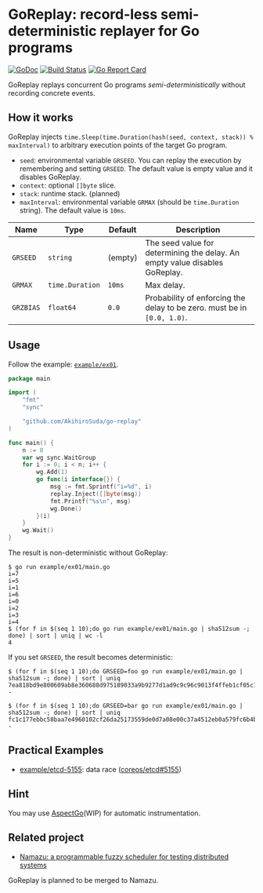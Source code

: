 # GoReplay: record-less semi-deterministic replayer for Go programs

[![GoDoc](https://godoc.org/github.com/AkihiroSuda/go-replay?status.svg)](https://godoc.org/github.com/AkihiroSuda/go-replay)
[![Build Status](https://travis-ci.org/AkihiroSuda/go-replay.svg?branch=master)](https://travis-ci.org/AkihiroSuda/go-replay)
[![Go Report Card](https://goreportcard.com/badge/github.com/AkihiroSuda/go-replay)](https://goreportcard.com/report/github.com/AkihiroSuda/go-replay)

GoReplay replays concurrent Go programs _semi-deterministically_ without recording concrete events.

## How it works
GoReplay injects `time.Sleep(time.Duration(hash(seed, context, stack)) % maxInterval)` to arbitrary execution points of the target Go program.

 * `seed`: environmental variable `GRSEED`. You can replay the execution by remembering and setting `GRSEED`. The default value is empty value and it disables GoReplay.
 * `context`: optional `[]byte` slice.
 * `stack`: runtime stack. (planned)
 * `maxInterval`: environmental variable `GRMAX` (should be `time.Duration` string). The default value is `10ms`.


Name|Type|Default|Description
---|---|---|---
`GRSEED`|`string`|(empty)|The seed value for determining the delay. An empty value disables GoReplay.
`GRMAX`|`time.Duration`|`10ms`|Max delay.
`GRZBIAS`|`float64`|`0.0`|Probability of enforcing the delay to be zero. must be in `[0.0, 1.0)`.

## Usage

Follow the example: [`example/ex01`](example/ex01).

```go
package main

import (
	"fmt"
	"sync"

	"github.com/AkihiroSuda/go-replay"
)

func main() {
	n := 8
	var wg sync.WaitGroup
	for i := 0; i < n; i++ {
		wg.Add(1)
		go func(i interface{}) {
			msg := fmt.Sprintf("i=%d", i)
			replay.Inject([]byte(msg))
			fmt.Printf("%s\n", msg)
			wg.Done()
		}(i)
	}
	wg.Wait()
}
```

The result is non-deterministic without GoReplay:
```
$ go run example/ex01/main.go
i=7
i=5
i=1
i=6
i=0
i=2
i=3
i=4
$ (for f in $(seq 1 10);do go run example/ex01/main.go | sha512sum -; done) | sort | uniq | wc -l
4
```

If you set `GRSEED`, the result becomes deterministic:
```
$ (for f in $(seq 1 10);do GRSEED=foo go run example/ex01/main.go | sha512sum -; done) | sort | uniq
7ea818bd9e800609ab8e360688d975189033a9b9277d1ad9c9c96c9013f4ffeb1cf05c16ace9de737dcedaa68bc99162d611ac60b7169a43b4f9b17b1665f121  -

$ (for f in $(seq 1 10);do GRSEED=bar go run example/ex01/main.go | sha512sum -; done) | sort | uniq
fc1c177ebbc58baa7e4960102cf26da25173559de0d7a08e00c37a4512eb0a579fc6b4b70f2c708fe1166a1c0641e8839305d5fe7e26624cabbce2cb8274d963  -
```

## Practical Examples

 - [example/etcd-5155](example/etcd-5155): data race ([coreos/etcd#5155](https://github.com/coreos/etcd/issues/5155))

## Hint
You may use [AspectGo](https://github.com/AkihiroSuda/aspectgo)(WIP) for automatic instrumentation.

## Related project
 * [Namazu: a programmable fuzzy scheduler for testing distributed systems](https://github.com/osrg/namazu)

GoReplay is planned to be merged to Namazu.
